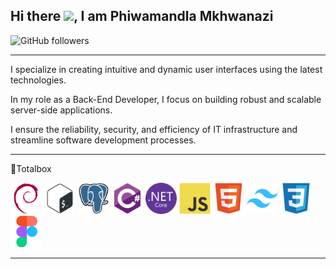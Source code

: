 ## Hi there <img src="https://cdn.pixabay.com/animation/2024/07/28/23/04/23-04-11-661_512.gif" width="40px">, I am Phiwamandla Mkhwanazi

![GitHub followers](https://img.shields.io/github/followers/phiwamandla-mkhwanazi?style=social)

---

I specialize in creating intuitive and dynamic user interfaces using the latest technologies.

In my role as a Back-End Developer, I focus on building robust and scalable server-side applications.

I ensure the reliability, security, and efficiency of IT infrastructure and streamline software development processes.

---
🧰Totalbox

<img src="https://github.com/devicons/devicon/blob/master/icons/debian/debian-original.svg" width="50px" height="50px"> <img src="https://github.com/devicons/devicon/blob/master/icons/bash/bash-original.svg" width="50px" height="50px"> <img src="https://github.com/devicons/devicon/blob/master/icons/postgresql/postgresql-original.svg" width="50px" height="50px"> <img src="https://github.com/devicons/devicon/blob/master/icons/csharp/csharp-original.svg" width="50px" height="50px"> <img src="https://github.com/devicons/devicon/blob/master/icons/dotnetcore/dotnetcore-original.svg" width="50px" height="50px"> <img src="https://github.com/devicons/devicon/blob/master/icons/javascript/javascript-original.svg" width="50px" height="50"> <img src="https://github.com/devicons/devicon/blob/master/icons/html5/html5-original.svg" width="50px" height="50px"> <img src="https://github.com/devicons/devicon/blob/master/icons/tailwindcss/tailwindcss-original.svg" width="50px" height="50px"> <img src="https://github.com/devicons/devicon/blob/master/icons/css3/css3-original.svg" width="50px" height="50px"> <img src="https://github.com/devicons/devicon/blob/master/icons/figma/figma-original.svg" width="50px" height="50px">

---









<!--
**Phiwamandla-Mkhwanazi/phiwamandla-mkhwanazi** is a ✨ _special_ ✨ repository because its `README.md` (this file) appears on your GitHub profile.

Here are some ideas to get you started:

- 🔭 I’m currently working on ...
- 🌱 I’m currently learning ...
- 👯 I’m looking to collaborate on ...
- 🤔 I’m looking for help with ...
- 💬 Ask me about ...
- 📫 How to reach me: ...
- 😄 Pronouns: ...
- ⚡ Fun fact: ...
-->
